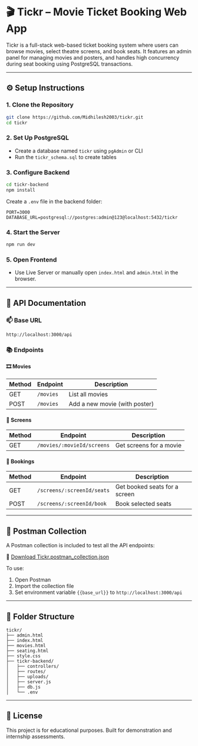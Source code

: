 # 🎬 Tickr – Movie Ticket Booking Web App

Tickr is a full-stack web-based ticket booking system where users can browse movies, select theatre screens, and book seats. It features an admin panel for managing movies and posters, and handles high concurrency during seat booking using PostgreSQL transactions.

---

## ⚙️ Setup Instructions

### 1. Clone the Repository

```bash
git clone https://github.com/Midhilesh2003/tickr.git
cd tickr
```

### 2. Set Up PostgreSQL

- Create a database named `tickr` using `pgAdmin` or CLI
- Run the `tickr_schema.sql` to create tables

### 3. Configure Backend

```bash
cd tickr-backend
npm install
```

Create a `.env` file in the backend folder:

```env
PORT=3000
DATABASE_URL=postgresql://postgres:admin@123@localhost:5432/tickr
```

### 4. Start the Server

```bash
npm run dev
```

### 5. Open Frontend

- Use Live Server or manually open `index.html` and `admin.html` in the browser.

---

## 🧪 API Documentation

### 📫 Base URL

```
http://localhost:3000/api
```

### 📚 Endpoints

#### 🎞️ Movies

| Method | Endpoint         | Description              |
|--------|------------------|--------------------------|
| GET    | `/movies`        | List all movies          |
| POST   | `/movies`        | Add a new movie (with poster) |

#### 🏢 Screens

| Method | Endpoint                          | Description                    |
|--------|-----------------------------------|--------------------------------|
| GET    | `/movies/:movieId/screens`        | Get screens for a movie        |

#### 💺 Bookings

| Method | Endpoint                          | Description                    |
|--------|-----------------------------------|--------------------------------|
| GET    | `/screens/:screenId/seats`        | Get booked seats for a screen |
| POST   | `/screens/:screenId/book`         | Book selected seats            |

---

## 📄 Postman Collection

A Postman collection is included to test all the API endpoints:

📁 [Download Tickr.postman_collection.json](./docs/Tickr.postman_collection.json)

To use:

1. Open Postman
2. Import the collection file
3. Set environment variable `{{base_url}}` to `http://localhost:3000/api`

---

## 📁 Folder Structure

```
tickr/
├── admin.html
├── index.html
├── movies.html
├── seating.html
├── style.css
├── tickr-backend/
│   ├── controllers/
│   ├── routes/
│   ├── uploads/
│   ├── server.js
│   ├── db.js
│   └── .env
```

---

## 🔧 License

This project is for educational purposes. Built for demonstration and internship assessments.
